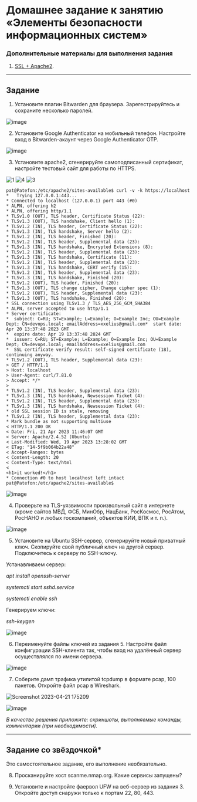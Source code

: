 # Домашнее задание к занятию «Элементы безопасности информационных систем»




### Дополнительные материалы для выполнения задания

1. [SSL + Apache2](https://digitalocean.com/community/tutorials/how-to-create-a-self-signed-ssl-certificate-for-apache-in-ubuntu-20-04).

------

## Задание

1. Установите плагин Bitwarden для браузера. Зарегестрируйтесь и сохраните несколько паролей.

![image](https://user-images.githubusercontent.com/75835363/233698995-5771cf38-aa43-4d5d-b603-059515cb0909.png)


2. Установите Google Authenticator на мобильный телефон. Настройте вход в Bitwarden-акаунт через Google Authenticator OTP.

![image](https://user-images.githubusercontent.com/75835363/233699119-c45a76ab-91c7-4152-a3dc-7a754596a7b8.png)


3. Установите apache2, сгенерируйте самоподписанный сертификат, настройте тестовый сайт для работы по HTTPS.

![1](https://user-images.githubusercontent.com/75835363/233628469-0f361f76-fbf0-44ec-8007-1ba0fc1d64fe.png)
![4](https://user-images.githubusercontent.com/75835363/233628575-caa689f8-3b09-4d64-863e-97b7ebdb7d58.png)
![3](https://user-images.githubusercontent.com/75835363/233628584-7a47e4c3-8116-4a86-b71c-90b77c672545.png)

```
pat@Patefon:/etc/apache2/sites-available$ curl -v -k https://localhost
*   Trying 127.0.0.1:443...
* Connected to localhost (127.0.0.1) port 443 (#0)
* ALPN, offering h2
* ALPN, offering http/1.1
* TLSv1.0 (OUT), TLS header, Certificate Status (22):
* TLSv1.3 (OUT), TLS handshake, Client hello (1):
* TLSv1.2 (IN), TLS header, Certificate Status (22):
* TLSv1.3 (IN), TLS handshake, Server hello (2):
* TLSv1.2 (IN), TLS header, Finished (20):
* TLSv1.2 (IN), TLS header, Supplemental data (23):
* TLSv1.3 (IN), TLS handshake, Encrypted Extensions (8):
* TLSv1.2 (IN), TLS header, Supplemental data (23):
* TLSv1.3 (IN), TLS handshake, Certificate (11):
* TLSv1.2 (IN), TLS header, Supplemental data (23):
* TLSv1.3 (IN), TLS handshake, CERT verify (15):
* TLSv1.2 (IN), TLS header, Supplemental data (23):
* TLSv1.3 (IN), TLS handshake, Finished (20):
* TLSv1.2 (OUT), TLS header, Finished (20):
* TLSv1.3 (OUT), TLS change cipher, Change cipher spec (1):
* TLSv1.2 (OUT), TLS header, Supplemental data (23):
* TLSv1.3 (OUT), TLS handshake, Finished (20):
* SSL connection using TLSv1.3 / TLS_AES_256_GCM_SHA384
* ALPN, server accepted to use http/1.1
* Server certificate:
*  subject: C=RU; ST=Example; L=Example; O=Example Inc; OU=Example Dept; CN=devops.local; emailAddress=xxelius@gmail.com*  start date: Apr 20 13:37:48 2023 GMT
*  expire date: Apr 19 13:37:48 2024 GMT
*  issuer: C=RU; ST=Example; L=Example; O=Example Inc; OU=Example Dept; CN=devops.local; emailAddress=xxelius@gmail.com
*  SSL certificate verify result: self-signed certificate (18), continuing anyway.
* TLSv1.2 (OUT), TLS header, Supplemental data (23):
> GET / HTTP/1.1
> Host: localhost
> User-Agent: curl/7.81.0
> Accept: */*
>
* TLSv1.2 (IN), TLS header, Supplemental data (23):
* TLSv1.3 (IN), TLS handshake, Newsession Ticket (4):
* TLSv1.2 (IN), TLS header, Supplemental data (23):
* TLSv1.3 (IN), TLS handshake, Newsession Ticket (4):
* old SSL session ID is stale, removing
* TLSv1.2 (IN), TLS header, Supplemental data (23):
* Mark bundle as not supporting multiuse
< HTTP/1.1 200 OK
< Date: Fri, 21 Apr 2023 11:46:07 GMT
< Server: Apache/2.4.52 (Ubuntu)
< Last-Modified: Wed, 19 Apr 2023 13:28:02 GMT
< ETag: "14-5f9b064b22a48"
< Accept-Ranges: bytes
< Content-Length: 20
< Content-Type: text/html
<
<h1>it worked!</h1>
* Connection #0 to host localhost left intact
pat@Patefon:/etc/apache2/sites-available$
```
![image](https://user-images.githubusercontent.com/75835363/233653376-98fa554f-e34e-4242-b085-22ceb76a4be8.png)


4. Проверьте на TLS-уязвимости произвольный сайт в интернете (кроме сайтов МВД, ФСБ, МинОбр, НацБанк, РосКосмос, РосАтом, РосНАНО и любых госкомпаний, объектов КИИ, ВПК и т. п.).

![image](https://user-images.githubusercontent.com/75835363/233653512-50bb22a0-9195-411f-ad7b-e84b040a65e5.png)



5. Установите на Ubuntu SSH-сервер, сгенерируйте новый приватный ключ. Скопируйте свой публичный ключ на другой сервер. Подключитесь к серверу по SSH-ключу.
 
 Устанавливаем сервер:


*apt install openssh-server*

*systemctl start sshd.service*

*systemctl enable ssh*



Генерируем ключи:

*ssh-keygen*

 ![image](https://user-images.githubusercontent.com/75835363/233654906-4b7552fb-ee87-4540-9daa-0ee5be40e590.png)

 
6. Переименуйте файлы ключей из задания 5. Настройте файл конфигурации SSH-клиента так, чтобы вход на удалённый сервер осуществлялся по имени сервера.

![image](https://user-images.githubusercontent.com/75835363/233663370-6c3a725e-15e8-4775-8e91-f829863cff73.png)


7. Соберите дамп трафика утилитой tcpdump в формате pcap, 100 пакетов. Откройте файл pcap в Wireshark.

![Screenshot 2023-04-21 175209](https://user-images.githubusercontent.com/75835363/233692158-55539978-1688-4220-9a21-19ea53b7a4c8.png)

![image](https://user-images.githubusercontent.com/75835363/233692193-53b82cc2-e221-41b9-a8ea-19fc289fc0c0.png)


*В качестве решения приложите: скриншоты, выполняемые команды, комментарии (при необходимости).*

 ---
 
## Задание со звёздочкой* 

Это самостоятельное задание, его выполнение необязательно.

8. Просканируйте хост scanme.nmap.org. Какие сервисы запущены?

9. Установите и настройте фаервол UFW на веб-сервер из задания 3. Откройте доступ снаружи только к портам 22, 80, 443.
